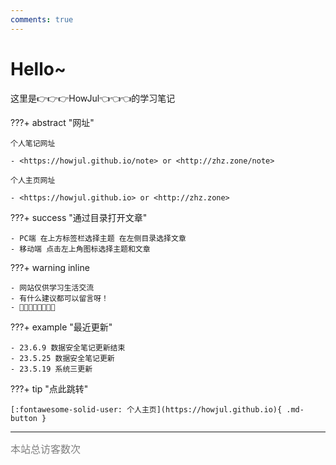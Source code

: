 ```yaml
---
comments: true
---
```


# Hello~

这里是👉👉👉HowJul👈👈👈的学习笔记

???+ abstract "网址"
    
    个人笔记网址

    - <https://howjul.github.io/note> or <http://zhz.zone/note>

    个人主页网址

    - <https://howjul.github.io> or <http://zhz.zone>

???+ success "通过目录打开文章"

    - PC端 在上方标签栏选择主题 在左侧目录选择文章
    - 移动端 点击左上角图标选择主题和文章

???+ warning inline

    - 网站仅供学习生活交流
    - 有什么建议都可以留言呀！
    - 🚀🚀🚀🚀🚀🚀🚀🚀

???+ example "最近更新"

    - 23.6.9 数据安全笔记更新结束
    - 23.5.25 数据安全笔记更新
    - 23.5.19 系统三更新

???+ tip "点此跳转"

    [:fontawesome-solid-user: 个人主页](https://howjul.github.io){ .md-button }

<hr>
<span id="busuanzi_container_site_uv"><font size="3" color="grey">本站总访客数<span id="busuanzi_value_site_uv"></span>次</font></span>
<br/>